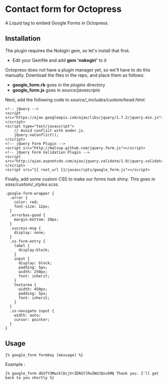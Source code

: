 Contact form for Octopress
=====================

A Liquid tag to embed Google Forms in Octopress.

## Installation

The plugin requires the Nokigiri gem, so let's install that first.

* Edit your Gemfile and add **gem 'nokogiri'** to it

Octopress does not have a plugin manager yet, so we'll have to do this manually.
Download the files in the repo, and place them as follows:

* **google_form.rb** goes in the *plugins* directory
* **google_form.js** goes in *source/javascripts*

Next, add the following code to *source/_includes/custom/head.html*:

    <!-- jQuery -->
    <script src="https://ajax.googleapis.com/ajax/libs/jquery/1.7.2/jquery.min.js"></script>
    <script type="text/javascript">
        // Avoid conflict with ender.js.
        jQuery.noConflict();
    </script>
    <!-- jQuery Form Plugin -->
    <script src="http://malsup.github.com/jquery.form.js"></script>
    <!-- jQuery Form Validation Plugin -->
    <script src="http://ajax.aspnetcdn.com/ajax/jquery.validate/1.9/jquery.validate.min.js"></script> 
    <script src="{{ root_url }}/javascripts/google_form.js"></script>
      
Finally, add some custom CSS to make our forms look shiny. This goes in *sass/custom/_styles.scss*.

    .google-form-wrapper {
      .error {
        color: red;
        font-size: 12px;
      }
      .errorbox-good {
        margin-bottom: 20px;
      }
      .success-msg {
        display: none;
      }
      .ss-form-entry {
        label {
          display:block;
        }
        input {
          display: block;
          padding: 5px;
          width: 250px;
          font: inherit;
        }
        textarea {
          width: 450px;
          padding: 5px;
          font: inherit;
        }
      }
      .ss-navigate input {
        width: auto;
        cursor: pointer;
      }
    }
    
## Usage

    {% google_form formkey [message] %}

Example :

    {% google_form dGVfY3MwcklDcjVrZERGYlRoZWdJQnc6MQ Thank you. I'll get back to you shortly %}

